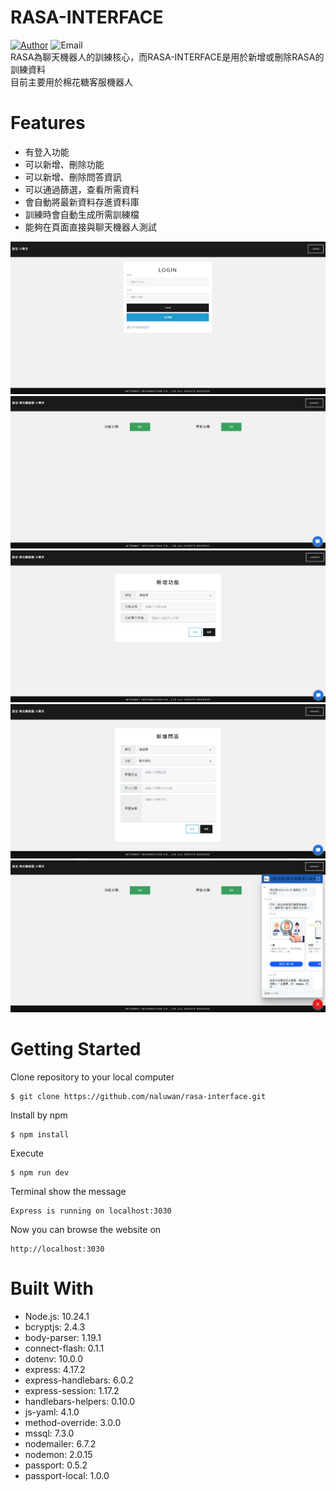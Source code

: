 # RASA-INTERFACE
[![Author](https://img.shields.io/badge/author-@NaLuWan-blue.svg?style=flat)](http://github.com/naluwan)  ![Email](https://img.shields.io/badge/email-street.baller06@gmail.com-green.svg?style=flat)<br>
RASA為聊天機器人的訓練核心，而RASA-INTERFACE是用於新增或刪除RASA的訓練資料  
目前主要用於棉花糖客服機器人
# Features
* 有登入功能
* 可以新增、刪除功能
* 可以新增、刪除問答資訊
* 可以通過篩選，查看所需資料
* 會自動將最新資料存進資料庫
* 訓練時會自動生成所需訓練檔
* 能夠在頁面直接與聊天機器人測試

![image](/public/images/rasa-interface-login.PNG)
![image](/public/images/rasa-interface-home.PNG)
![image](/public/images/rasa-interface-addfunc.PNG)
![image](/public/images/rasa-interface-addques.PNG)
![image](/public/images/rasa-interface-chatbot.PNG)

# Getting Started
Clone repository to your local computer
```
$ git clone https://github.com/naluwan/rasa-interface.git
```
Install by npm
```
$ npm install
```
Execute
```
$ npm run dev
```
Terminal show the message
```
Express is running on localhost:3030
```
Now you can browse the website on
```
http://localhost:3030
```

# Built With
* Node.js: 10.24.1
* bcryptjs: 2.4.3
* body-parser: 1.19.1
* connect-flash: 0.1.1
* dotenv: 10.0.0
* express: 4.17.2
* express-handlebars: 6.0.2
* express-session: 1.17.2
* handlebars-helpers: 0.10.0
* js-yaml: 4.1.0
* method-override: 3.0.0
* mssql: 7.3.0
* nodemailer: 6.7.2
* nodemon: 2.0.15
* passport: 0.5.2
* passport-local: 1.0.0